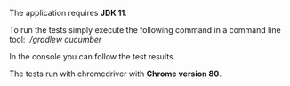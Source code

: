 The application requires **JDK 11**.

To run the tests simply execute the following command in a command line tool: _./gradlew cucumber_

In the console you can follow the test results.

The tests run with chromedriver with **Chrome version 80**. 
